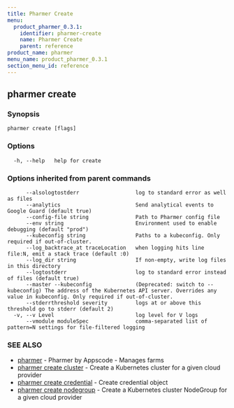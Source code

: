 ```yaml
---
title: Pharmer Create
menu:
  product_pharmer_0.3.1:
    identifier: pharmer-create
    name: Pharmer Create
    parent: reference
product_name: pharmer
menu_name: product_pharmer_0.3.1
section_menu_id: reference
---
```

## pharmer create



### Synopsis



```
pharmer create [flags]
```

### Options

```
  -h, --help   help for create
```

### Options inherited from parent commands

```
      --alsologtostderr                  log to standard error as well as files
      --analytics                        Send analytical events to Google Guard (default true)
      --config-file string               Path to Pharmer config file
      --env string                       Environment used to enable debugging (default "prod")
      --kubeconfig string                Paths to a kubeconfig. Only required if out-of-cluster.
      --log_backtrace_at traceLocation   when logging hits line file:N, emit a stack trace (default :0)
      --log_dir string                   If non-empty, write log files in this directory
      --logtostderr                      log to standard error instead of files (default true)
      --master --kubeconfig              (Deprecated: switch to --kubeconfig) The address of the Kubernetes API server. Overrides any value in kubeconfig. Only required if out-of-cluster.
      --stderrthreshold severity         logs at or above this threshold go to stderr (default 2)
  -v, --v Level                          log level for V logs
      --vmodule moduleSpec               comma-separated list of pattern=N settings for file-filtered logging
```

### SEE ALSO

* [pharmer](/products/pharmer/0.3.1/reference/pharmer)	 - Pharmer by Appscode - Manages farms
* [pharmer create cluster](/products/pharmer/0.3.1/reference/pharmer_create_cluster)	 - Create a Kubernetes cluster for a given cloud provider
* [pharmer create credential](/products/pharmer/0.3.1/reference/pharmer_create_credential)	 - Create  credential object
* [pharmer create nodegroup](/products/pharmer/0.3.1/reference/pharmer_create_nodegroup)	 - Create a Kubernetes cluster NodeGroup for a given cloud provider

